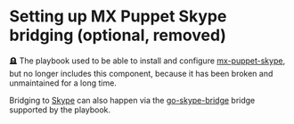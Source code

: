 # Setting up MX Puppet Skype bridging (optional, removed)

🪦 The playbook used to be able to install and configure [mx-puppet-skype](https://github.com/Sorunome/mx-puppet-skype), but no longer includes this component, because it has been broken and unmaintained for a long time.

Bridging to [Skype](https://www.skype.com/) can also happen via the [go-skype-bridge](configuring-playbook-bridge-go-skype-bridge.md) bridge supported by the playbook.
